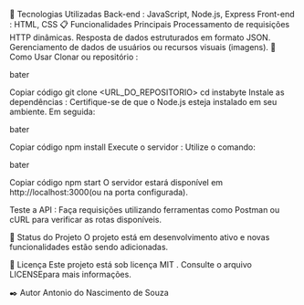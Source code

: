 🚀 Tecnologias Utilizadas
Back-end : JavaScript, Node.js, Express
Front-end : HTML, CSS
📋 Funcionalidades Principais
Processamento de requisições HTTP dinâmicas.
Resposta de dados estruturados em formato JSON.
Gerenciamento de dados de usuários ou recursos visuais (imagens).
🔧 Como Usar
Clonar ou repositório :

bater

Copiar código
git clone <URL_DO_REPOSITORIO>
cd instabyte
Instale as dependências :
Certifique-se de que o Node.js esteja instalado em seu ambiente. Em seguida:

bater

Copiar código
npm install
Execute o servidor :
Utilize o comando:

bater

Copiar código
npm start
O servidor estará disponível em http://localhost:3000(ou na porta configurada).

Teste a API :
Faça requisições utilizando ferramentas como Postman ou cURL para verificar as rotas disponíveis.

📌 Status do Projeto
O projeto está em desenvolvimento ativo e novas funcionalidades estão sendo adicionadas.

📝 Licença
Este projeto está sob licença MIT . Consulte o arquivo LICENSEpara mais informações.

✒️ Autor
Antonio do Nascimento de Souza
